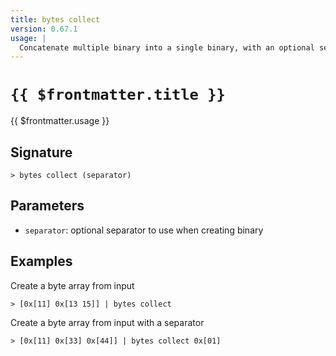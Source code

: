 ```yaml
---
title: bytes collect
version: 0.67.1
usage: |
  Concatenate multiple binary into a single binary, with an optional separator between each
---
```


# <code>{{ $frontmatter.title }}</code>

<div style='white-space: pre-wrap;'>{{ $frontmatter.usage }}</div>

## Signature

```> bytes collect (separator)```

## Parameters

 -  `separator`: optional separator to use when creating binary

## Examples

Create a byte array from input
```shell
> [0x[11] 0x[13 15]] | bytes collect
```

Create a byte array from input with a separator
```shell
> [0x[11] 0x[33] 0x[44]] | bytes collect 0x[01]
```
